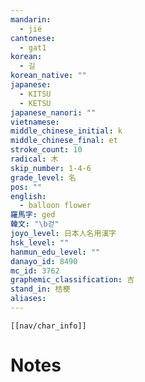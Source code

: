 ```yaml
---
mandarin:
  - jié
cantonese:
  - gat1
korean:
  - 길
korean_native: ""
japanese:
  - KITSU
  - KETSU
japanese_nanori: ""
vietnamese:
middle_chinese_initial: k
middle_chinese_final: et
stroke_count: 10
radical: 木
skip_number: 1-4-6
grade_level: 名
pos: ""
english:
  - balloon flower
羅馬字: ged
韓文: "\b걷"
joyo_level: 日本人名用漢字
hsk_level: ""
hanmun_edu_level: ""
danayo_id: 8490
mc_id: 3762
graphemic_classification: 吉
stand_in: 桔梗
aliases:
---
```

```meta-bind-embed
[[nav/char_info]]
```

# Notes

